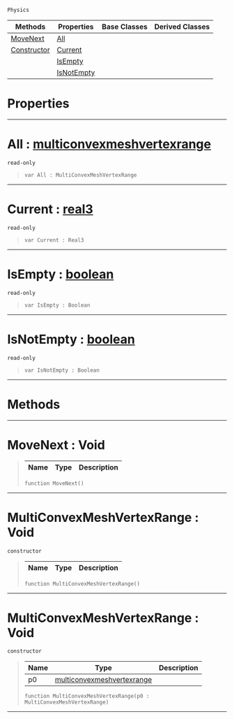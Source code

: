  `Physics`

|Methods|Properties|Base Classes|Derived Classes|
|---|---|---|---|
|[ MoveNext](https://github.com/zeroengineteam/ZeroDocs/blob/master/code_reference/class_reference/multiconvexmeshvertexrange.markdown#movenext-void)|[ All](https://github.com/zeroengineteam/ZeroDocs/blob/master/code_reference/class_reference/multiconvexmeshvertexrange.markdown#all-zero-engine-document)| | |
|[ Constructor](https://github.com/zeroengineteam/ZeroDocs/blob/master/code_reference/class_reference/multiconvexmeshvertexrange.markdown#multiconvexmeshvertexran)|[ Current](https://github.com/zeroengineteam/ZeroDocs/blob/master/code_reference/class_reference/multiconvexmeshvertexrange.markdown#current-zero-engine-docu)| | |
| |[ IsEmpty](https://github.com/zeroengineteam/ZeroDocs/blob/master/code_reference/class_reference/multiconvexmeshvertexrange.markdown#isempty-zero-engine-docu)| | |
| |[ IsNotEmpty](https://github.com/zeroengineteam/ZeroDocs/blob/master/code_reference/class_reference/multiconvexmeshvertexrange.markdown#isnotempty-zero-engine-d)| | |


 #  Properties


---  
 #  All : [multiconvexmeshvertexrange](https://github.com/zeroengineteam/ZeroDocs/blob/master/code_reference/class_reference/multiconvexmeshvertexrange.markdown)

 `read-only`

> 
> ``` lang=cpp, name=Nada
> var All : MultiConvexMeshVertexRange


---  
 #  Current : [real3](https://github.com/zeroengineteam/ZeroDocs/blob/master/code_reference/nada_base_types/real3.markdown)

 `read-only`

> 
> ``` lang=cpp, name=Nada
> var Current : Real3


---  
 #  IsEmpty : [boolean](https://github.com/zeroengineteam/ZeroDocs/blob/master/code_reference/nada_base_types/boolean.markdown)

 `read-only`

> 
> ``` lang=cpp, name=Nada
> var IsEmpty : Boolean


---  
 #  IsNotEmpty : [boolean](https://github.com/zeroengineteam/ZeroDocs/blob/master/code_reference/nada_base_types/boolean.markdown)

 `read-only`

> 
> ``` lang=cpp, name=Nada
> var IsNotEmpty : Boolean


---  
 #  Methods


---  
 #  MoveNext : Void

> 
> |Name|Type|Description|
> |---|---|---|
> ``` lang=cpp, name=Nada
> function MoveNext()
> ``` 


---  
 #  MultiConvexMeshVertexRange : Void

 `constructor`

> 
> |Name|Type|Description|
> |---|---|---|
> ``` lang=cpp, name=Nada
> function MultiConvexMeshVertexRange()
> ``` 


---  
 #  MultiConvexMeshVertexRange : Void

 `constructor`

> 
> |Name|Type|Description|
> |---|---|---|
> |p0|[multiconvexmeshvertexrange](https://github.com/zeroengineteam/ZeroDocs/blob/master/code_reference/class_reference/multiconvexmeshvertexrange.markdown)| |
> ``` lang=cpp, name=Nada
> function MultiConvexMeshVertexRange(p0 : MultiConvexMeshVertexRange)
> ``` 


---  
 

 